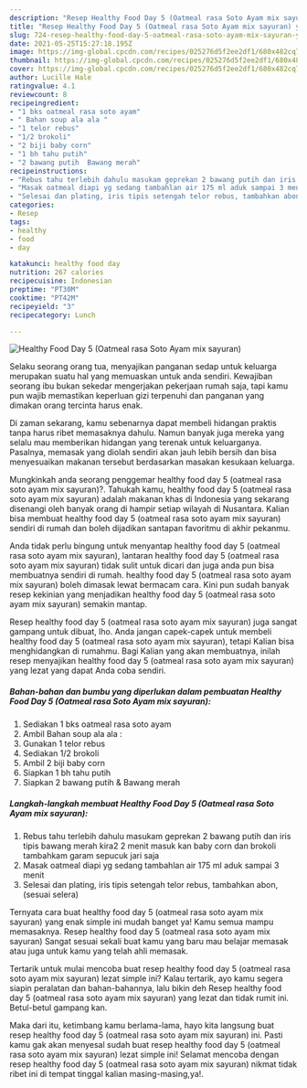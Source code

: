 ```yaml
---
description: "Resep Healthy Food Day 5 (Oatmeal rasa Soto Ayam mix sayuran) yang lezat Untuk Jualan"
title: "Resep Healthy Food Day 5 (Oatmeal rasa Soto Ayam mix sayuran) yang lezat Untuk Jualan"
slug: 724-resep-healthy-food-day-5-oatmeal-rasa-soto-ayam-mix-sayuran-yang-lezat-untuk-jualan
date: 2021-05-25T15:27:18.195Z
image: https://img-global.cpcdn.com/recipes/025276d5f2ee2df1/680x482cq70/healthy-food-day-5-oatmeal-rasa-soto-ayam-mix-sayuran-foto-resep-utama.jpg
thumbnail: https://img-global.cpcdn.com/recipes/025276d5f2ee2df1/680x482cq70/healthy-food-day-5-oatmeal-rasa-soto-ayam-mix-sayuran-foto-resep-utama.jpg
cover: https://img-global.cpcdn.com/recipes/025276d5f2ee2df1/680x482cq70/healthy-food-day-5-oatmeal-rasa-soto-ayam-mix-sayuran-foto-resep-utama.jpg
author: Lucille Hale
ratingvalue: 4.1
reviewcount: 8
recipeingredient:
- "1 bks oatmeal rasa soto ayam"
- " Bahan soup ala ala "
- "1 telor rebus"
- "1/2 brokoli"
- "2 biji baby corn"
- "1 bh tahu putih"
- "2 bawang putih  Bawang merah"
recipeinstructions:
- "Rebus tahu terlebih dahulu masukam geprekan 2 bawang putih dan iris tipis bawang merah kira2 2 menit masuk kan baby corn dan brokoli tambahkam garam sepucuk jari saja"
- "Masak oatmeal diapi yg sedang tambahlan air 175 ml aduk sampai 3 menit"
- "Selesai dan plating, iris tipis setengah telor rebus, tambahkan abon, (sesuai selera)"
categories:
- Resep
tags:
- healthy
- food
- day

katakunci: healthy food day 
nutrition: 267 calories
recipecuisine: Indonesian
preptime: "PT30M"
cooktime: "PT42M"
recipeyield: "3"
recipecategory: Lunch

---
```



![Healthy Food Day 5 (Oatmeal rasa Soto Ayam mix sayuran)](https://img-global.cpcdn.com/recipes/025276d5f2ee2df1/680x482cq70/healthy-food-day-5-oatmeal-rasa-soto-ayam-mix-sayuran-foto-resep-utama.jpg)

Selaku seorang orang tua, menyajikan panganan sedap untuk keluarga merupakan suatu hal yang memuaskan untuk anda sendiri. Kewajiban seorang ibu bukan sekedar mengerjakan pekerjaan rumah saja, tapi kamu pun wajib memastikan keperluan gizi terpenuhi dan panganan yang dimakan orang tercinta harus enak.

Di zaman  sekarang, kamu sebenarnya dapat membeli hidangan praktis tanpa harus ribet memasaknya dahulu. Namun banyak juga mereka yang selalu mau memberikan hidangan yang terenak untuk keluarganya. Pasalnya, memasak yang diolah sendiri akan jauh lebih bersih dan bisa menyesuaikan makanan tersebut berdasarkan masakan kesukaan keluarga. 



Mungkinkah anda seorang penggemar healthy food day 5 (oatmeal rasa soto ayam mix sayuran)?. Tahukah kamu, healthy food day 5 (oatmeal rasa soto ayam mix sayuran) adalah makanan khas di Indonesia yang sekarang disenangi oleh banyak orang di hampir setiap wilayah di Nusantara. Kalian bisa membuat healthy food day 5 (oatmeal rasa soto ayam mix sayuran) sendiri di rumah dan boleh dijadikan santapan favoritmu di akhir pekanmu.

Anda tidak perlu bingung untuk menyantap healthy food day 5 (oatmeal rasa soto ayam mix sayuran), lantaran healthy food day 5 (oatmeal rasa soto ayam mix sayuran) tidak sulit untuk dicari dan juga anda pun bisa membuatnya sendiri di rumah. healthy food day 5 (oatmeal rasa soto ayam mix sayuran) boleh dimasak lewat bermacam cara. Kini pun sudah banyak resep kekinian yang menjadikan healthy food day 5 (oatmeal rasa soto ayam mix sayuran) semakin mantap.

Resep healthy food day 5 (oatmeal rasa soto ayam mix sayuran) juga sangat gampang untuk dibuat, lho. Anda jangan capek-capek untuk membeli healthy food day 5 (oatmeal rasa soto ayam mix sayuran), tetapi Kalian bisa menghidangkan di rumahmu. Bagi Kalian yang akan membuatnya, inilah resep menyajikan healthy food day 5 (oatmeal rasa soto ayam mix sayuran) yang lezat yang dapat Anda coba sendiri.

<!--inarticleads1-->

##### Bahan-bahan dan bumbu yang diperlukan dalam pembuatan Healthy Food Day 5 (Oatmeal rasa Soto Ayam mix sayuran):

1. Sediakan 1 bks oatmeal rasa soto ayam
1. Ambil  Bahan soup ala ala :
1. Gunakan 1 telor rebus
1. Sediakan 1/2 brokoli
1. Ambil 2 biji baby corn
1. Siapkan 1 bh tahu putih
1. Siapkan 2 bawang putih &amp; Bawang merah




<!--inarticleads2-->

##### Langkah-langkah membuat Healthy Food Day 5 (Oatmeal rasa Soto Ayam mix sayuran):

1. Rebus tahu terlebih dahulu masukam geprekan 2 bawang putih dan iris tipis bawang merah kira2 2 menit masuk kan baby corn dan brokoli tambahkam garam sepucuk jari saja
1. Masak oatmeal diapi yg sedang tambahlan air 175 ml aduk sampai 3 menit
1. Selesai dan plating, iris tipis setengah telor rebus, tambahkan abon, (sesuai selera)




Ternyata cara buat healthy food day 5 (oatmeal rasa soto ayam mix sayuran) yang enak simple ini mudah banget ya! Kamu semua mampu memasaknya. Resep healthy food day 5 (oatmeal rasa soto ayam mix sayuran) Sangat sesuai sekali buat kamu yang baru mau belajar memasak atau juga untuk kamu yang telah ahli memasak.

Tertarik untuk mulai mencoba buat resep healthy food day 5 (oatmeal rasa soto ayam mix sayuran) lezat simple ini? Kalau tertarik, ayo kamu segera siapin peralatan dan bahan-bahannya, lalu bikin deh Resep healthy food day 5 (oatmeal rasa soto ayam mix sayuran) yang lezat dan tidak rumit ini. Betul-betul gampang kan. 

Maka dari itu, ketimbang kamu berlama-lama, hayo kita langsung buat resep healthy food day 5 (oatmeal rasa soto ayam mix sayuran) ini. Pasti kamu gak akan menyesal sudah buat resep healthy food day 5 (oatmeal rasa soto ayam mix sayuran) lezat simple ini! Selamat mencoba dengan resep healthy food day 5 (oatmeal rasa soto ayam mix sayuran) nikmat tidak ribet ini di tempat tinggal kalian masing-masing,ya!.

